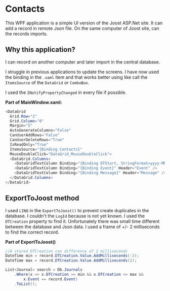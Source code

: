 ﻿# Contacts

This WPF application is a simple UI version of the Joost ASP.Net site. It can add a record in 
remote Json file. On the same computer of Joost site, can the records imports.

## Why this application?

I can record on another computer and later import in the central database.

I struggle in previous applications to update the screens. I have now used the binding
in the `.xaml` item and that works better using like call the `ItemsSource` of the 
`DataGrid` or `ComboBox`.

I used the `INotifyPropertyChanged` in every file if possible.

**Part of MainWindow.xaml:**
```c#
<DataGrid
  Grid.Row="2"
  Grid.Column="0"
  Margin="5"
  AutoGenerateColumns="False"
  CanUserAddRows="False"
  CanUserDeleteRows="True"
  IsReadOnly="True"
  ItemsSource="{Binding Contacts}"
  MouseDoubleClick="DataGrid_MouseDoubleClick">
  <DataGrid.Columns>
    <DataGridTextColumn Binding="{Binding DTStart, StringFormat=yyyy-MM-dd HH:mm}" Header="Date/Time" />
    <DataGridTextColumn Binding="{Binding Event}" Header="Event" />
    <DataGridTextColumn Binding="{Binding Message}" Header="Message" />
  </DataGrid.Columns>
</DataGrid>
```

## ExportToJoost method

I used `LINQ` in the `ExportToJoost()` to prevent create duplicates in the database. I couldn't 
the `LogId` because is not yet known. I used the `DTCreation` property to find it.
Unfortunately there was small time different between the database and Json data. I used a frame of 
+/- 2 milliseconds to find the correct record.

**Part of ExportToJoost()**
```c#
//A stored DTCreation can difference of 2 milliseconds
DateTime min = record.DTCreation.Value.AddMilliseconds(-2);
DateTime max = record.DTCreation.Value.AddMilliseconds(2);

List<Journal> search = Db.Journals
	.Where(x => x.DTCreation >= min && x.DTCreation <= max &&
		x.Event == record.Event)
	.ToList();
```


